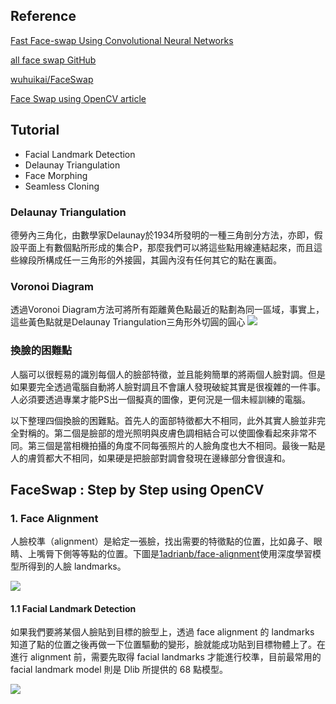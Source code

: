 ## Reference
[Fast Face-swap Using Convolutional Neural Networks](https://arxiv.org/pdf/1611.09577.pdf)

[all face swap GitHub](https://github.com/mrgloom/Face-Swap)

[wuhuikai/FaceSwap](https://github.com/wuhuikai/FaceSwap)

[Face Swap using OpenCV article](https://www.learnopencv.com/face-swap-using-opencv-c-python/#download)


## Tutorial
- Facial Landmark Detection
- Delaunay Triangulation
- Face Morphing
- Seamless Cloning

### Delaunay Triangulation
德勞內三角化，由數學家Delaunay於1934所發明的一種三角剖分方法，亦即，假設平面上有數個點所形成的集合P，那麼我們可以將這些點用線連結起來，而且這些線段所構成任一三角形的外接圓，其圓內沒有任何其它的點在裏面。

### Voronoi Diagram
透過Voronoi Diagram方法可將所有距離黄色點最近的點劃為同一區域，事實上，這些黃色點就是Delaunay Triangulation三角形外切圓的圓心
![](https://i.imgur.com/eojxBvv.png)

### 換臉的困難點
人腦可以很輕易的識別每個人的臉部特徵，並且能夠簡單的將兩個人臉對調。但是如果要完全透過電腦自動將人臉對調且不會讓人發現破綻其實是很複雜的一件事。人必須要透過專業才能PS出一個擬真的圖像，更何況是一個未經訓練的電腦。

以下整理四個換臉的困難點。首先人的面部特徵都大不相同，此外其實人臉並非完全對稱的。第二個是臉部的燈光照明與皮膚色調相結合可以使圖像看起來非常不同。第三個是當相機拍攝的角度不同每張照片的人臉角度也大不相同。最後一點是人的膚質都大不相同，如果硬是把臉部對調會發現在邊緣部分會很違和。

## FaceSwap : Step by Step using OpenCV
### 1. Face Alignment
人臉校準（alignment）是給定一張臉，找出需要的特徵點的位置，比如鼻子、眼睛、上嘴脣下側等等點的位置。下圖是[1adrianb/face-alignment](https://github.com/1adrianb/face-alignment)使用深度學習模型所得到的人臉 landmarks。

![](https://github.com/1adrianb/face-alignment/raw/master/docs/images/2dlandmarks.png)

#### 1.1 Facial Landmark Detection
如果我們要將某個人臉貼到目標的臉型上，透過 face alignment 的 landmarks 知道了點的位置之後再做一下位置驅動的變形，臉就能成功貼到目標物體上了。在進行 alignment 前，需要先取得 facial landmarks 才能進行校準，目前最常用的 facial landmark model 則是 Dlib 所提供的 68 點模型。

![](https://i.imgur.com/5DSa16y.png)